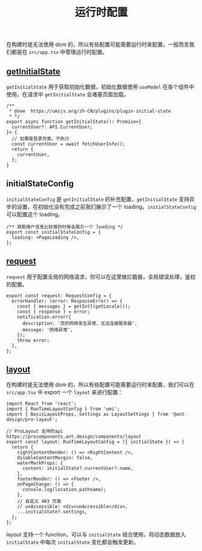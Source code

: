 ﻿---
title: 运行时配置
order: 3
---

在构建时是无法使用 dom 的，所以有些配置可能需要运行时来配置，一般而言我们都是在 `src/app.tsx` 中管理运行时配置。

## [getInitialState](http://localhost:8000/docs/simple-model-cn)

`getInitialState` 用于获取初始化数据，初始化数据使用 `useModel` 在各个组件中使用，在请求中 `getInitialState` 会堵塞页面加载。

```tsx
/**
 * @see  https://umijs.org/zh-CN/plugins/plugin-initial-state
 * */
export async function getInitialState(): Promise<{
  currentUser?: API.CurrentUser;
}> {
  // 如果是登录页面，不执行
  const currentUser = await fetchUserInfo();
  return {
    currentUser,
  };
}
```

## initialStateConfig

`initialStateConfig` 是 `getInitialState` 的补充配置，`getInitialState` 支持异步的设置，在初始化没有完成之前我们展示了一个 loading，`initialStateConfig` 可以配置这个 loading。

```tsx
/** 获取用户信息比较慢的时候会展示一个 loading */
export const initialStateConfig = {
  loading: <PageLoading />,
};
```

## [request](http://localhost:8000/docs/request-cn)

`request` 用于配置全局的网络请求，你可以在这里做拦截器，全局错误处理，鉴权的配置。

```tsx
export const request: RequestConfig = {
  errorHandler: (error: ResponseError) => {
    const { messages } = getIntl(getLocale());
    const { response } = error;
    notification.error({
      description: '您的网络发生异常，无法连接服务器',
      message: '网络异常',
    });
    throw error;
  },
};
```

## [layout](https://procomponents.ant.design/components/layout)

在构建时是无法使用 dom 的，所以有些配置可能需要运行时来配置，我们可以在`src/app.tsx` 中 export 一个 `layout` 来进行配置：

```tsx
import React from 'react';
import { RunTimeLayoutConfig } from 'umi';
import { BasicLayoutProps, Settings as LayoutSettings } from '@ant-design/pro-layout';

// ProLayout 支持的api https://procomponents.ant.design/components/layout
export const layout: RunTimeLayoutConfig = ({ initialState }) => {
  return {
    rightContentRender: () => <RightContent />,
    disableContentMargin: false,
    waterMarkProps: {
      content: initialState?.currentUser?.name,
    },
    footerRender: () => <Footer />,
    onPageChange: () => {
      console.log(location.pathname);
    },
    // 自定义 403 页面
    // unAccessible: <div>unAccessible</div>,
    ...initialState?.settings,
  };
};
```

layout 支持一个 function，可以与 `initialState` 结合使用，将动态数据放入 `initialState` 中每次 `initialState` 变化都会触发更新。
